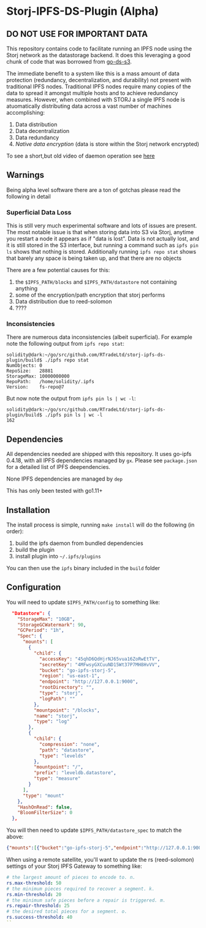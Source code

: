 
# Storj-IPFS-DS-Plugin (Alpha)

## DO NOT USE FOR IMPORTANT DATA

This repository contains code to facilitate running an IPFS node using the Storj network as the datastorage backend. It does this leveraging a good chunk of code that was borrowed from [go-ds-s3](https://github.com/ipfs/go-ds-s3).

The immediate benefit to a system like this is a mass amount of data protection (redundancy, decentralization, and durability) not present with traditional IPFS nodes. Traditional IPFS nodes require many copies of the data to spread it amongst multiple hosts and to achieve redundancy measures. However, when combined with STORJ a single IPFS node is atuomatically distributing data across a vast number of machines accomplishing:

1) Data distribution
2) Data decentralization
3) Data redundancy
4) *Native data encryption* (data is store within the Storj network encrypted)

To see a short,but old video of daemon operation see [here](https://gateway.temporal.cloud/ipfs/QmeFisZdZuHmnwaXEUBCaMJmoHQLLPn3DJfNiYwdCug5iG)

## Warnings

Being alpha level software there are a ton of gotchas please read the following in detail

### Superficial Data Loss

This is still very much experimental software and lots of issues are present. The most notable issue is that when storing data into S3 via Storj, anytime you restart a node it appears as if "data is lost".  Data is not actually lost, and it is still stored in the S3 interface, but running a command such as `ipfs pin ls` shows that nothing is stored. Additionally running `ipfs repo stat` shows that barely any space is being taken up, and that there are no objects

There are a few potential causes for this:

1) the `$IPFS_PATH/blocks` and `$IPFS_PATH/datastore` not containing anything
2) some of the encryption/path encryption that storj performs
3) Data distribution due to reed-solomon
4) ????

### Inconsistencies

There are numerous data inconsistencies (albeit superficial). For example note the following output from `ipfs repo stat`:

```shell
solidity@dark:~/go/src/github.com/RTradeLtd/storj-ipfs-ds-plugin/build$ ./ipfs repo stat
NumObjects: 0
RepoSize:   28881
StorageMax: 10000000000
RepoPath:   /home/solidity/.ipfs
Version:    fs-repo@7
```

But now note the output from `ipfs pin ls | wc -l`:

```shell
solidity@dark:~/go/src/github.com/RTradeLtd/storj-ipfs-ds-plugin/build$ ./ipfs pin ls | wc -l
162
```

## Dependencies

All dependencies needed are shipped with this repository. It uses go-ipfs 0.4.18, with all IPFS dependencies managed by `gx`. Please see `package.json` for a detailed list of IPFS deependencies.

None IPFS dependencies are managed by `dep`

This has only been tested with go1.11+

## Installation

The install process is simple, running `make install` will do the following (in order):

1) build the ipfs daemon from bundled dependencies
2) build the plugin
3) install plugin into `~/.ipfs/plugins`

You can then use the `ipfs` binary included in the `build` folder

## Configuration

You will need to update `$IPFS_PATH/config` to something like:

```json
  "Datastore": {
    "StorageMax": "10GB",
    "StorageGCWatermark": 90,
    "GCPeriod": "1h",
    "Spec": {
      "mounts": [
        {
          "child": {
            "accessKey": "45qhD6QdHjrNJ65vua16ZoRwEtTV",
            "secretKey": "4MFwsyGXCuuND15Wt37P7MH8HvVV",
            "bucket": "go-ipfs-storj-5",
            "region": "us-east-1",
            "endpoint": "http://127.0.0.1:9000",
            "rootDirectory": "",
            "type": "storj",
            "logPath": ""
          },
          "mountpoint": "/blocks",
          "name": "storj",
          "type": "log"
        },
        {
          "child": {
            "compression": "none",
            "path": "datastore",
            "type": "levelds"
          },
          "mountpoint": "/",
          "prefix": "leveldb.datastore",
          "type": "measure"
        }
      ],
      "type": "mount"
    },
    "HashOnRead": false,
    "BloomFilterSize": 0
  },
```

You will then need to update `$IPFS_PATH/datastore_spec` to match the above:

```json
{"mounts":[{"bucket":"go-ipfs-storj-5","endpoint":"http://127.0.0.1:9000","mountpoint":"/blocks","region":"us-east-1","rootDirectory":""},{"mountpoint":"/","path":"datastore","type":"levelds"}],"type":"mount"}
```

When using a remote satellite, you'll want to update the rs (reed-solomon) settings of your Storj IPFS Gateway to something like:

```yaml
# the largest amount of pieces to encode to. n.
rs.max-threshold: 50
# the minimum pieces required to recover a segment. k.
rs.min-threshold: 20
# the minimum safe pieces before a repair is triggered. m.
rs.repair-threshold: 25
# the desired total pieces for a segment. o.
rs.success-threshold: 40
``